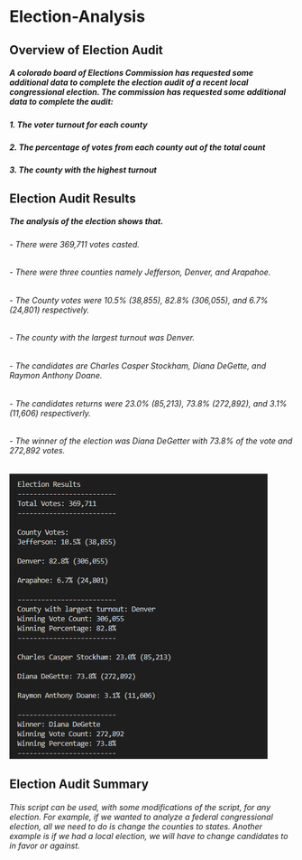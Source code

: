 # Election-Analysis

## Overview of Election Audit

##### A colorado board of Elections Commission has requested some additional data to complete the election audit of a recent local congressional election. The commission has requested some additional data to complete the audit:

##### 1. The voter turnout for each county
##### 2. The percentage of votes from each county out of the total count
##### 3. The county with the highest turnout


## Election Audit Results 

##### The analysis of the election shows that. 

###### - There were 369,711  votes casted. 
###### - There were three counties namely Jefferson, Denver, and Arapahoe.
###### - The County votes were 10.5% (38,855), 82.8% (306,055), and 6.7% (24,801) respectively.
###### - The county with the largest turnout was Denver.  
###### - The candidates are Charles Casper Stockham, Diana DeGette, and Raymon Anthony Doane.
###### - The candidates returns were 23.0% (85,213), 73.8% (272,892), and 3.1% (11,606) respectiverly.
###### - The winner of the election was Diana DeGetter with 73.8% of the vote and 272,892 votes. 


![alt text](https://github.com/Yoditatr/Election-Analysis/blob/main/election_analysis.PNG?raw=true)

## Election Audit Summary
###### This script can be used, with some modifications of the script, for any election. For example, if we wanted to analyze a federal congressional election, all we need to do is change the counties to states. Another example is if we had a local election, we will have to change candidates to in favor or against.
